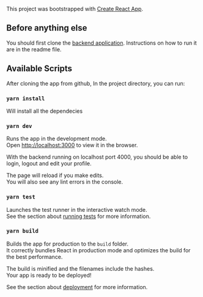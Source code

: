 This project was bootstrapped with [Create React App](https://github.com/facebook/create-react-app).

## Before anything else

You should first clone the [backend application](https://github.com/ahebwa49/jetcake_api). Instructions on how to run it are in the readme file.

## Available Scripts

After cloning the app from github, In the project directory, you can run:

### `yarn install`

Will install all the dependecies

### `yarn dev`

Runs the app in the development mode.<br />
Open [http://localhost:3000](http://localhost:3000) to view it in the browser.

With the backend running on localhost port 4000, you should be able to login, logout and edit your profile.

The page will reload if you make edits.<br />
You will also see any lint errors in the console.

### `yarn test`

Launches the test runner in the interactive watch mode.<br />
See the section about [running tests](https://facebook.github.io/create-react-app/docs/running-tests) for more information.

### `yarn build`

Builds the app for production to the `build` folder.<br />
It correctly bundles React in production mode and optimizes the build for the best performance.

The build is minified and the filenames include the hashes.<br />
Your app is ready to be deployed!

See the section about [deployment](https://facebook.github.io/create-react-app/docs/deployment) for more information.


